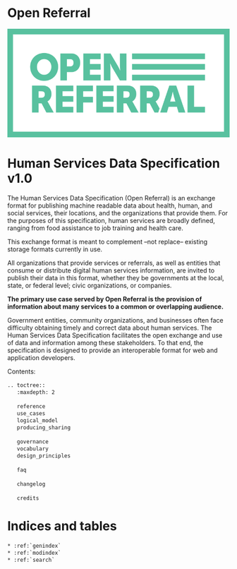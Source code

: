 Open Referral
=============

![HSDS Logical Model](assets/OpenReferral_Logo_Green.png)

Human Services Data Specification v1.0
======================================

The Human Services Data Specification (Open Referral) is an exchange format for publishing machine readable data about health, human, and social services, their locations, and the organizations that provide them. For the purposes of this specification, human services are broadly defined, ranging from food assistance to job training and health care. 

This exchange format is meant to complement –not replace– existing storage formats currently in use.

All organizations that provide services or referrals, as well as entities that consume or distribute digital human services information, are invited to publish their data in this format, whether they be governments at the local, state, or federal level; civic organizations, or companies.

**The primary use case served by Open Referral is the provision of information about many services to a common or overlapping audience.**

Government entities, community organizations, and businesses often face difficulty obtaining timely and correct data about human services. The Human Services Data Specification facilitates the open exchange and use of data and information among these stakeholders. To that end, the specification is designed to provide an interoperable format for web and application developers.


Contents:

```eval_rst
.. toctree::
   :maxdepth: 2

   reference
   use_cases
   logical_model
   producing_sharing
   
   governance
   vocabulary  
   design_principles
   
   faq

   changelog

   credits

```


Indices and tables
==================

```eval_rst
* :ref:`genindex`
* :ref:`modindex`
* :ref:`search`
```
